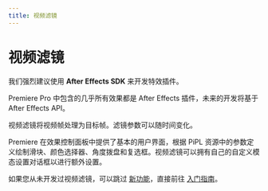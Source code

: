 ```yaml
---
title: 视频滤镜
---
```

# 视频滤镜

我们强烈建议使用 **After Effects SDK** 来开发特效插件。

Premiere Pro 中包含的几乎所有效果都是 After Effects 插件，未来的开发将基于 After Effects API。

视频滤镜将视频帧处理为目标帧。滤镜参数可以随时间变化。

Premiere 在效果控制面板中提供了基本的用户界面，根据 PiPL 资源中的参数定义绘制滑块、颜色选择器、角度拨盘和复选框。视频滤镜可以拥有自己的自定义模态设置对话框以进行额外设置。

如果您从未开发过视频滤镜，可以跳过 [新功能](../whats-new)，直接前往 [入门指南](../getting-started)。
